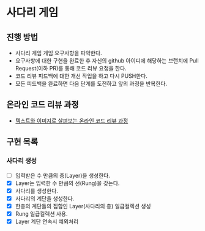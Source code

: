# 사다리 게임
## 진행 방법
* 사다리 게임 게임 요구사항을 파악한다.
* 요구사항에 대한 구현을 완료한 후 자신의 github 아이디에 해당하는 브랜치에 Pull Request(이하 PR)를 통해 코드 리뷰 요청을 한다.
* 코드 리뷰 피드백에 대한 개선 작업을 하고 다시 PUSH한다.
* 모든 피드백을 완료하면 다음 단계를 도전하고 앞의 과정을 반복한다.

## 온라인 코드 리뷰 과정
* [텍스트와 이미지로 살펴보는 온라인 코드 리뷰 과정](https://github.com/nextstep-step/nextstep-docs/tree/master/codereview)


## 구현 목록
### 사다리 생성
- [ ] 입력받은 수 만큼의 층(Layer)을 생성한다.
- [x] Layer는 입력한 수 만큼의 선(Rung)을 갖는다.
- [x] 사다리를 생성한다.
- [x] 사다리의 계단을 생성한다.
- [x] 한층의 계단들의 집합인 Layer(사다리의 층) 일급컬렉션 생성
- [x] Rung 일급컬렉션 사용. 
- [x] Layer 계단 연속시 예외처리
